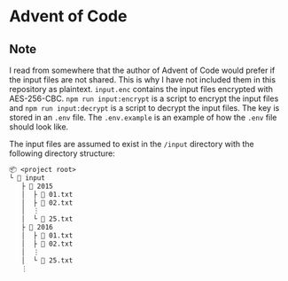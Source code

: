 # Advent of Code

## Note

I read from somewhere that the author of Advent of Code would prefer if the input files are not shared. This is why I have not included them in this repository as plaintext. `input.enc` contains the input files encrypted with AES-256-CBC. `npm run input:encrypt` is a script to encrypt the input files and `npm run input:decrypt` is a script to decrypt the input files. The key is stored in an `.env` file. The `.env.example` is an example of how the `.env` file should look like.

The input files are assumed to exist in the `/input` directory with the following directory structure:

```txt
📦 <project root>
└ 📂 input
   ├ 📂 2015
   │  ├ 📜 01.txt
   │  ├ 📜 02.txt
   │  ⋮
   │  └ 📜 25.txt
   ├ 📂 2016
   │  ├ 📜 01.txt
   │  ├ 📜 02.txt
   │  ⋮
   │  └ 📜 25.txt
   ⋮
```
